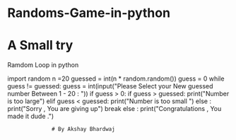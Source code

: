 # Randoms-Game-in-python


# A Small try 
































Ramdom Loop in python 

import random
n =20
guessed = int(n * random.random())
guess = 0
while guess != guessed:
    guess = int(input("Please Select your New guessed  number Between 1 - 20 : "))
    if guess > 0:
        if guess > guessed:
            print("Number is too large")
        elif guess < guessed:
            print("Number is too small ")
    else :
        print("Sorry , You are giving up")
        break
else :
    print("Congratulations , You made it dude .")
    
    
                  # By Akshay Bhardwaj
